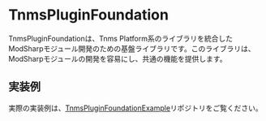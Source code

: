 ﻿# TnmsPluginFoundation

TnmsPluginFoundationは、Tnms Platform系のライブラリを統合したModSharpモジュール開発のための基盤ライブラリです。このライブラリは、ModSharpモジュールの開発を容易にし、共通の機能を提供します。

## 実装例

実際の実装例は、[TnmsPluginFoundationExample](../TnmsPluginFoundationExample)リポジトリをご覧ください。

